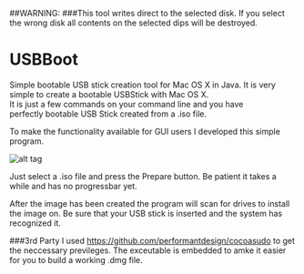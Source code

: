 ##WARNING: 
###This tool writes direct to the selected disk. If you select the wrong disk all contents on the selected dips will be destroyed. 
 
# USBBoot 
Simple bootable USB stick creation tool for Mac OS X in Java. 
It is very simple to create a bootable USBStick with Mac OS X.  
It is just a few commands on your command line and you have  
perfectly bootable USB Stick created from a .iso file. 
 
To make the functionality available for GUI users I developed this 
simple program.

![alt tag](https://raw.github.com/sbamamoto/USBBoot/master/src/main/resources/docimages/step1.png)

Just select a .iso file and press the Prepare button. Be patient it takes 
a while and has no progressbar yet.

After the image has been created the program will scan for drives to install 
the image on. Be sure that your USB stick is inserted and the system has recognized it.

###3rd Party
I used https://github.com/performantdesign/cocoasudo to get the neccessary previleges. The exceutable is embedded to amke it easier for you to build a working .dmg file.
